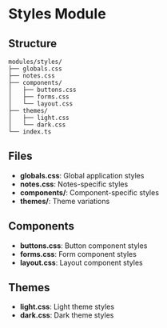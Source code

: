 # Styles Module

## Structure
```
modules/styles/
├── globals.css
├── notes.css
├── components/
│   ├── buttons.css
│   ├── forms.css
│   └── layout.css
├── themes/
│   ├── light.css
│   └── dark.css
└── index.ts
```

## Files
- **globals.css**: Global application styles
- **notes.css**: Notes-specific styles
- **components/**: Component-specific styles
- **themes/**: Theme variations

## Components
- **buttons.css**: Button component styles
- **forms.css**: Form component styles
- **layout.css**: Layout component styles

## Themes
- **light.css**: Light theme styles
- **dark.css**: Dark theme styles 